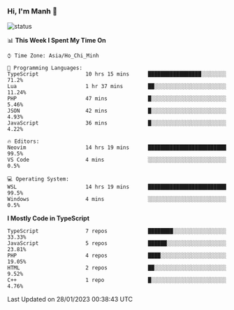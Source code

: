 ### Hi, I'm Manh 👋

![status](https://badge.stateful.com/manhhn01/status.svg)

<!--START_SECTION:waka-->
📊 **This Week I Spent My Time On** 

```text
⌚︎ Time Zone: Asia/Ho_Chi_Minh

💬 Programming Languages: 
TypeScript               10 hrs 15 mins      █████████████████░░░░░░░░   71.2% 
Lua                      1 hr 37 mins        ██░░░░░░░░░░░░░░░░░░░░░░░   11.24% 
PHP                      47 mins             █░░░░░░░░░░░░░░░░░░░░░░░░   5.46% 
JSON                     42 mins             █░░░░░░░░░░░░░░░░░░░░░░░░   4.93% 
JavaScript               36 mins             █░░░░░░░░░░░░░░░░░░░░░░░░   4.22%

🔥 Editors: 
Neovim                   14 hrs 19 mins      █████████████████████████   99.5% 
VS Code                  4 mins              ░░░░░░░░░░░░░░░░░░░░░░░░░   0.5%

💻 Operating System: 
WSL                      14 hrs 19 mins      █████████████████████████   99.5% 
Windows                  4 mins              ░░░░░░░░░░░░░░░░░░░░░░░░░   0.5%

```

**I Mostly Code in TypeScript** 

```text
TypeScript               7 repos             ████████░░░░░░░░░░░░░░░░░   33.33% 
JavaScript               5 repos             ██████░░░░░░░░░░░░░░░░░░░   23.81% 
PHP                      4 repos             ████░░░░░░░░░░░░░░░░░░░░░   19.05% 
HTML                     2 repos             ██░░░░░░░░░░░░░░░░░░░░░░░   9.52% 
C++                      1 repo              █░░░░░░░░░░░░░░░░░░░░░░░░   4.76%

```



 Last Updated on 28/01/2023 00:38:43 UTC
<!--END_SECTION:waka-->
